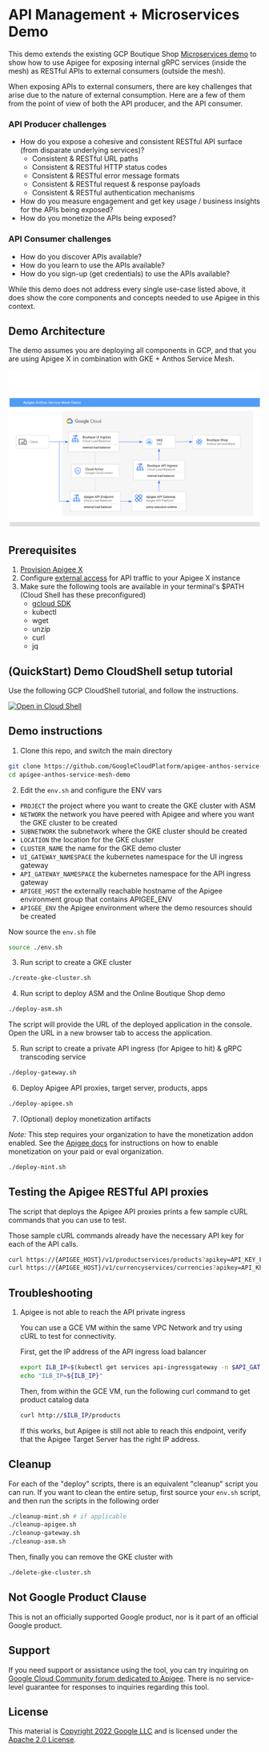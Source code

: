 # API Management + Microservices Demo

This demo extends the existing GCP Boutique Shop [Microservices demo](https://github.com/GoogleCloudPlatform/microservices-demo) to show
how to use Apigee for exposing internal gRPC services (inside the mesh) as RESTful APIs to external consumers (outside the mesh).

When exposing APIs to external consumers, there are key challenges that arise due to the nature of external consumption.
Here are a few of them from the point of view of both the API producer, and the API consumer.

### API Producer challenges
* How do you expose a cohesive and consistent RESTful API surface (from disparate underlying services)?
  * Consistent & RESTful URL paths
  * Consistent & RESTful HTTP status codes
  * Consistent & RESTful error message formats
  * Consistent & RESTful request & response payloads
  * Consistent & RESTful authentication mechanisms
* How do you measure engagement and get key usage / business insights for the APIs being exposed?
* How do you monetize the APIs being exposed?

### API Consumer challenges
* How do you discover APIs available?
* How do you learn to use the APIs available?
* How do you sign-up (get credentials) to use the APIs available?

While this demo does not address every single use-case listed above, it does show the core components and concepts needed to use Apigee in this context.

## Demo Architecture

The demo assumes you are deploying all components in GCP, and that you are using Apigee X in combination with GKE + Anthos Service Mesh.

<p align="center">
<img src="images/arch.png"  alt="Apigee & ASM Demo Architecture" />
</p>


## Prerequisites
1. [Provision Apigee X](https://cloud.google.com/apigee/docs/api-platform/get-started/provisioning-intro)
2. Configure [external access](https://cloud.google.com/apigee/docs/api-platform/get-started/configure-routing#external-access) for API traffic to your Apigee X instance
3. Make sure the following tools are available in your terminal's $PATH (Cloud Shell has these preconfigured)
    * [gcloud SDK](https://cloud.google.com/sdk/docs/install)
    * kubectl
    * wget
    * unzip
    * curl
    * jq

## (QuickStart) Demo CloudShell setup tutorial

Use the following GCP CloudShell tutorial, and follow the instructions.

[![Open in Cloud Shell](https://gstatic.com/cloudssh/images/open-btn.png)](https://ssh.cloud.google.com/cloudshell/open?cloudshell_git_repo=https://github.com/GoogleCloudPlatform/apigee-anthos-service-mesh-demo&cloudshell_git_branch=main&cloudshell_workspace=.&cloudshell_tutorial=docs/cloudshell-tutorial.md)


## Demo instructions

1. Clone this repo, and switch the main directory


```bash
git clone https://github.com/GoogleCloudPlatform/apigee-anthos-service-mesh-demo.git
cd apigee-anthos-service-mesh-demo
```

2. Edit the `env.sh` and configure the ENV vars

* `PROJECT` the project where you want to create the GKE cluster with ASM
* `NETWORK` the network you have peered with Apigee and where you want the GKE cluster to be created
* `SUBNETWORK` the subnetwork where the GKE cluster should be created
* `LOCATION` the location for the GKE cluster
* `CLUSTER_NAME` the name for the GKE demo cluster
* `UI_GATEWAY_NAMESPACE` the kubernetes namespace for the UI ingress gateway
* `API_GATEWAY_NAMESPACE` the kubernetes namespace for the API ingress gateway
* `APIGEE_HOST` the externally reachable hostname of the Apigee environment group that contains APIGEE_ENV
* `APIGEE_ENV` the Apigee environment where the demo resources should be created

Now source the `env.sh` file

```bash
source ./env.sh
```

3. Run script to create a GKE cluster

```bash
./create-gke-cluster.sh
```

4. Run script to deploy ASM and the Online Boutique Shop demo

```bash
./deploy-asm.sh
```

The script will provide the URL of the deployed application in the console. Open the URL in a new browser tab to access the application.

5. Run script to create a private API ingress (for Apigee to hit) & gRPC transcoding service

```bash
./deploy-gateway.sh
```


6. Deploy Apigee API proxies, target server, products, apps
```bash
./deploy-apigee.sh
```

7. (Optional) deploy monetization artifacts

*Note:* This step requires your organization to have the monetization addon enabled. See the [Apigee docs](https://cloud.google.com/apigee/docs/api-platform/monetization/enable) for instructions on how to enable monetization on your paid or eval organization.

```bash
./deploy-mint.sh
```

## Testing the Apigee RESTful API proxies

The script that deploys the Apigee API proxies prints a few sample cURL commands that you can use to test.

Those sample cURL commands already have the necessary API key for each of the API calls.

```bash
curl https://{APIGEE_HOST}/v1/productservices/products?apikey=API_KEY_FROM_APIGEE_DEVELOPER_APP
curl https://{APIGEE_HOST}/v1/currencyservices/currencies?apikey=API_KEY_FROM_APIGEE_DEVELOPER_APP
```

## Troubleshooting

1. Apigee is not able to reach the API private ingress

   You can use a GCE VM within the same VPC Network and try using cURL to test for connectivity.

   First, get the IP address of the API ingress load balancer

   ```bash
   export ILB_IP=$(kubectl get services api-ingressgateway -n $API_GATEWAY_NAMESPACE -o jsonpath='{.status.loadBalancer.ingress[0].ip}')
   echo "ILB_IP=${ILB_IP}"
   ```

   Then, from within the GCE VM, run the following curl command to get product catalog data

   ```bash
   curl http://$ILB_IP/products
   ```

   If this works, but Apigee is still not able to reach this endpoint, verify that the Apigee Target Server has the right IP address.


## Cleanup

For each of the "deploy" scripts, there is an equivalent "cleanup" script you can run.
If you want to clean the entire setup, first source your `env.sh` script, and then run the scripts in the following order

```bash
./cleanup-mint.sh # if applicable
./cleanup-apigee.sh
./cleanup-gateway.sh
./cleanup-asm.sh
```

Then, finally you can remove the GKE cluster with

```bash
./delete-gke-cluster.sh
```

## Not Google Product Clause

This is not an officially supported Google product, nor is it part of an
official Google product.

## Support

If you need support or assistance using the tool, you can try inquiring on [Google Cloud Community
forum dedicated to Apigee](https://www.googlecloudcommunity.com/gc/Apigee/bd-p/cloud-apigee). There is no service-level guarantee for
responses to inquiries regarding this tool.

## License

This material is [Copyright 2022 Google LLC](./NOTICE)
and is licensed under the [Apache 2.0 License](LICENSE).
